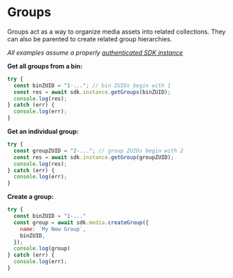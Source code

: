 # Groups

Groups act as a way to organize media assets into related collections. They can also be parented to create related group hierarchies.

*All examples assume a properly [authenticated SDK instance](https://github.com/zesty-io/node-sdk/wiki/instantiation)*

**Get all groups from a bin:**
```javascript
try {
  const binZUID = "1-..."; // bin ZUIDs begin with 1
  const res = await sdk.instance.getGroups(binZUID);
  console.log(res);
} catch (err) {
  console.log(err);
}
```

**Get an individual group:**
```javascript
try {
  const groupZUID = "2-..."; // group ZUIDs begin with 2
  const res = await sdk.instance.getGroup(groupZUID);
  console.log(res);
} catch (err) {
  console.log(err);
}
```

**Create a group:**
```javascript
try {
  const binZUID = "1-..."
  const group = await sdk.media.createGroup({
    name: `My New Group`,
    binZUID,
  });
  console.log(group)
} catch (err) {
  console.log(err);
}